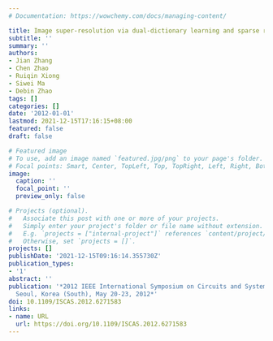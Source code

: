 ```yaml
---
# Documentation: https://wowchemy.com/docs/managing-content/

title: Image super-resolution via dual-dictionary learning and sparse representation
subtitle: ''
summary: ''
authors:
- Jian Zhang
- Chen Zhao
- Ruiqin Xiong
- Siwei Ma
- Debin Zhao
tags: []
categories: []
date: '2012-01-01'
lastmod: 2021-12-15T17:16:15+08:00
featured: false
draft: false

# Featured image
# To use, add an image named `featured.jpg/png` to your page's folder.
# Focal points: Smart, Center, TopLeft, Top, TopRight, Left, Right, BottomLeft, Bottom, BottomRight.
image:
  caption: ''
  focal_point: ''
  preview_only: false

# Projects (optional).
#   Associate this post with one or more of your projects.
#   Simply enter your project's folder or file name without extension.
#   E.g. `projects = ["internal-project"]` references `content/project/deep-learning/index.md`.
#   Otherwise, set `projects = []`.
projects: []
publishDate: '2021-12-15T09:16:14.355730Z'
publication_types:
- '1'
abstract: ''
publication: '*2012 IEEE International Symposium on Circuits and Systems, ISCAS 2012,
  Seoul, Korea (South), May 20-23, 2012*'
doi: 10.1109/ISCAS.2012.6271583
links:
- name: URL
  url: https://doi.org/10.1109/ISCAS.2012.6271583
---
```

